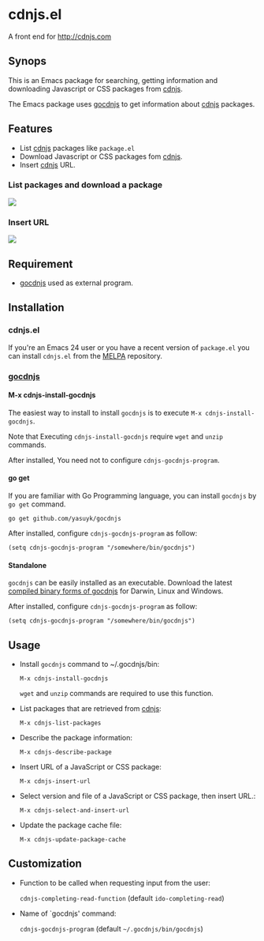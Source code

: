 cdnjs.el
========

A front end for http://cdnjs.com

## Synops

This is an Emacs package for searching, getting information and
downloading Javascript or CSS packages from [cdnjs].

The Emacs package uses [gocdnjs] to get information about [cdnjs] packages.

## Features

- List [cdnjs] packages like `package.el`
- Download Javascript or CSS packages fom [cdnjs].
- Insert [cdnjs] URL.

### List packages and download a package
![](https://raw.github.com/yasuyk/misc/master/cdnjs.el/demo-cdnjs-list-and-download.gif)

### Insert URL
![](https://raw.github.com/yasuyk/misc/master/cdnjs.el/demo-cdnjs-insert-url.gif)


## Requirement

- [gocdnjs] used as external program.

## Installation

### cdnjs.el

If you're an Emacs 24 user or you have a recent version of `package.el`
you can install `cdnjs.el` from the [MELPA](http://melpa.milkbox.net/) repository.

### [gocdnjs]

#### M-x cdnjs-install-gocdnjs

The easiest way to install to install `gocdnjs` is to execute `M-x cdnjs-install-gocdnjs`.

Note that Executing `cdnjs-install-gocdnjs` require `wget` and `unzip` commands.

After installed, You need not to configure `cdnjs-gocdnjs-program`.

#### go get

If you are familiar with Go Programming language, you can install `gocdnjs` by `go get` command.

`go get github.com/yasuyk/gocdnjs`

After installed, configure `cdnjs-gocdnjs-program` as follow:

    (setq cdnjs-gocdnjs-program "/somewhere/bin/gocdnjs")

#### Standalone

`gocdnjs` can be easily installed as an executable. Download the latest [compiled
binary forms of gocdnjs](https://github.com/yasuyk/gocdnjs/releases) for Darwin, Linux and Windows.

After installed, configure `cdnjs-gocdnjs-program` as follow:

    (setq cdnjs-gocdnjs-program "/somewhere/bin/gocdnjs")

## Usage

- Install `gocdnjs` command to ~/.gocdnjs/bin:

    `M-x cdnjs-install-gocdnjs`

    `wget` and `unzip` commands are required to use this function.

- List packages that are retrieved from [cdnjs]:

    `M-x cdnjs-list-packages`

- Describe the package information:

    `M-x cdnjs-describe-package`

- Insert URL of a JavaScript or CSS package:

    `M-x cdnjs-insert-url`

- Select version and file of a JavaScript or CSS package, then insert URL.:

    `M-x cdnjs-select-and-insert-url`

- Update the package cache file:

    `M-x cdnjs-update-package-cache`

## Customization

- Function to be called when requesting input from the user:

    `cdnjs-completing-read-function` (default `ido-completing-read`)

- Name of `gocdnjs' command:

    `cdnjs-gocdnjs-program` (default `~/.gocdnjs/bin/gocdnjs`)

[cdnjs]:http://cdnjs.com
[gocdnjs]:https://github.com/yasuyk/gocdnjs
